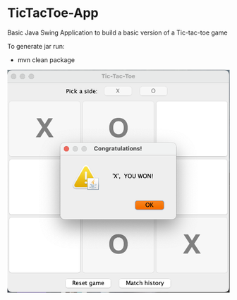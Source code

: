# TicTacToe-App
Basic Java Swing Application to build a basic version of a Tic-tac-toe game

To generate jar run:
- mvn clean package

![alt text](https://github.com/MariaSenina/TicTacToe-App/blob/main/src/main/resources/Demo.png?raw=true)
